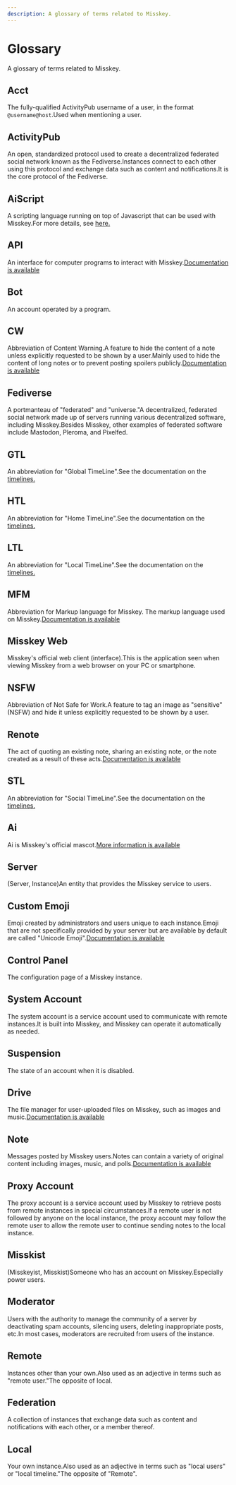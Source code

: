 ```yaml
---
description: A glossary of terms related to Misskey.
---
```


# Glossary

A glossary of terms related to Misskey.

## Acct

The fully-qualified ActivityPub username of a user, in the format `@username@host`.Used when mentioning a user.

## ActivityPub

An open, standardized protocol used to create a decentralized federated social network known as the Fediverse.Instances connect to each other using this protocol and exchange data such as content and notifications.It is the core protocol of the Fediverse.

## AiScript

A scripting language running on top of Javascript that can be used with Misskey.For more details, see [here.](https://aiscript-dev.github.io/)

## API

An interface for computer programs to interact with Misskey.[Documentation is available](../../for-developers/api)

## Bot

An account operated by a program.

## CW

Abbreviation of Content Warning.A feature to hide the content of a note unless explicitly requested to be shown by a user.Mainly used to hide the content of long notes or to prevent posting spoilers publicly.[Documentation is available](../features/note/#cw)

## Fediverse

A portmanteau of "federated" and "universe."A decentralized, federated social network made up of servers running various decentralized software, including Misskey.Besides Misskey, other examples of federated software include Mastodon, Pleroma, and Pixelfed.

## GTL

An abbreviation for "Global TimeLine".See the documentation on the [timelines.](../features/timeline)

## HTL

An abbreviation for "Home TimeLine".See the documentation on the [timelines.](../features/timeline)

## LTL

An abbreviation for "Local TimeLine".See the documentation on the [timelines.](../features/timeline)

## MFM

Abbreviation for Markup language for Misskey. The markup language used on Misskey.[Documentation is available](../features/mfm)

## Misskey Web

Misskey's official web client (interface).This is the application seen when viewing Misskey from a web browser on your PC or smartphone.

## NSFW

Abbreviation of Not Safe for Work.A feature to tag an image as "sensitive" (NSFW) and hide it unless explicitly requested to be shown by a user.

## Renote

The act of quoting an existing note, sharing an existing note, or the note created as a result of these acts.[Documentation is available](../features/note/#renote)

## STL

An abbreviation for "Social TimeLine".See the documentation on the [timelines.](../features/timeline)

## Ai

Ai is Misskey's official mascot.[More information is available](https://xn--931a.moe/)

## Server

(Server, Instance)An entity that provides the Misskey service to users.

## Custom Emoji

Emoji created by administrators and users unique to each instance.Emoji that are not specifically provided by your server but are available by default are called "Unicode Emoji".[Documentation is available](../features/custom-emoji)

## Control Panel

The configuration page of a Misskey instance.

## System Account

The system account is a service account used to communicate with remote instances.It is built into Misskey, and Misskey can operate it automatically as needed.

## Suspension

The state of an account when it is disabled.

## Drive

The file manager for user-uploaded files on Misskey, such as images and music.[Documentation is available](../features/drive)

## Note

Messages posted by Misskey users.Notes can contain a variety of original content including images, music, and polls.[Documentation is available](../features/note)

## Proxy Account

The proxy account is a service account used by Misskey to retrieve posts from remote instances in special circumstances.If a remote user is not followed by anyone on the local instance, the proxy account may follow the remote user to allow the remote user to continue sending notes to the local instance.

## Misskist

(Misskeyist, Misskist)Someone who has an account on Misskey.Especially power users.

## Moderator

Users with the authority to manage the community of a server by deactivating spam accounts, silencing users, deleting inappropriate posts, etc.In most cases, moderators are recruited from users of the instance.

## Remote

Instances other than your own.Also used as an adjective in terms such as "remote user."The opposite of local.

## Federation

A collection of instances that exchange data such as content and notifications with each other, or a member thereof.

## Local

Your own instance.Also used as an adjective in terms such as "local users" or "local timeline."The opposite of "Remote".
